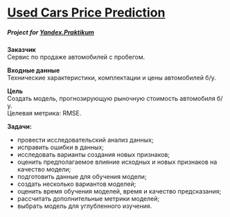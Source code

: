 # [Used Cars Price Prediction](https://nbviewer.jupyter.org/github/Nanobelka/used_cars/blob/main/used_cars.ipynb)
##### Project for [Yandex.Praktikum](https://github.com/Nanobelka/Yandex_Praktikum)

**Заказчик**  
Сервис по продаже автомобилей с пробегом.

**Входные данные**  
Технические характеристики, комплектации и цены автомобилей б/у.

**Цель**  
Создать модель, прогнозирующую рыночную стоимость автомобиля б/у.  
Целевая метрика: RMSE.

**Задачи:**  
- провести исследовательский анализ данных;
- исправить ошибки в данных;
- исследовать варианты создания новых признаков;
- оценить предполагаемое влияние исходных и новых признаков на качество модели;
- подготовить данные для обучения модели;
- создать несколько вариантов моделей;
- оценить время обучения моделей, время и качество предсказания;
- рассчитать дополнительные метрики моделей;
- выбрать модель для углубленного изучения.
